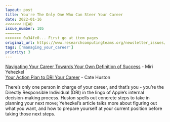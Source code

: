 ```yaml
---
layout: post
title: You're The Only One Who Can Steer Your Career
date: 2022-01-16
<<<<<<< HEAD
issue_number: 105
=======
>>>>>>> 0a34fe0... First go at item pages
original_url: https://www.researchcomputingteams.org/newsletter_issues/0105
tags: ['managing_your_career']
priority: 3
---
```


<!-- markdownlint-disable MD033 -->
<!-- markdownlint-disable MD041 -->
<!-- markdownlint-disable MD049 -->

[Navigating Your Career Towards Your Own Definition of Success](https://medium.com/@miryeh/navigating-your-career-towards-your-own-definition-of-success-cb66ef83dcf8) - Miri Yehezkel<br/>
[Your Action Plan to DRI Your Career](https://cate.blog/2021/12/20/your-action-plan-to-dri-your-career/) - Cate Huston

There’s only one person in charge of your career, and that’s you - you’re the Directly Responsible Individual (DRI) in the lingo of Apple’s internal decision-making process.  Huston spells out concrete steps to take in planning your next move; Yehezkel’s article talks more about figuring out what you want, and how to prepare yourself at your current position before taking those next steps.
